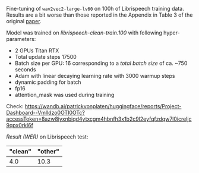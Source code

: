 Fine-tuning of `wav2vec2-large-lv60` on 100h of Librispeech training data. Results are a bit worse than those reported in the Appendix in Table 3 of the original [paper](https://arxiv.org/pdf/2006.11477.pdf).

Model was trained on *librispeech-clean-train.100* with following hyper-parameters:

- 2 GPUs Titan RTX
- Total update steps 17500
- Batch size per GPU: 16 corresponding to a *total batch size* of ca. ~750 seconds
- Adam with linear decaying learning rate with 3000 warmup steps
- dynamic padding for batch
- fp16
- attention_mask was used during training

Check: https://wandb.ai/patrickvonplaten/huggingface/reports/Project-Dashboard--Vmlldzo0OTI0OTc?accessToken=8azw8iyxnbiqd4ytxcgm4hbnfh3x1b2c9l2eyfqfzdqw7l0icreljc9qpx0rkl6f

*Result (WER)* on Librispeech test:

| "clean" | "other" |
|---|---|
| 4.0 | 10.3 |
